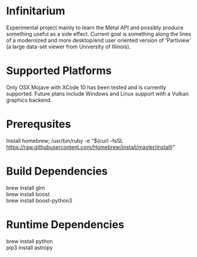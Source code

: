 # Infinitarium
Experimental project mainly to learn the Metal API and possibly produce something useful as a side effect. Current goal is something along the lines of a modernized and more desktop/end user oriented version of 'Partiview' (a large data-set viewer from University of Illinois).

# Supported Platforms
Only OSX Mojave with XCode 10 has been tested and is currently supported. Future plans include Windows and Linux support with a Vulkan graphics backend. 

# Prerequsites
Install homebrew; /usr/bin/ruby -e "$(curl -fsSL https://raw.githubusercontent.com/Homebrew/install/master/install)"

# Build Dependencies
brew install glm  
brew install boost  
brew install boost-python3   

# Runtime Dependencies
brew install python   
pip3 install astropy  




